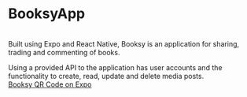# BooksyApp
<br>
Built using Expo and React Native, Booksy is an application for sharing, trading and commenting of books.<br> 

Using a provided API to the application has user accounts and the functionality to create, read, update and delete media posts.<br>
[Booksy QR Code on Expo](https://expo.io/@michaejc/booksyapp)
